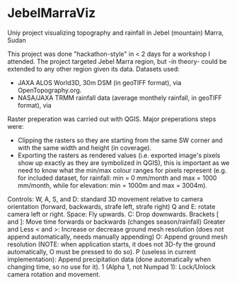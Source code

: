 # JebelMarraViz
Uniy project visualizing topography and rainfall in Jebel (mountain) Marra, Sudan

This project was done "hackathon-style" in < 2 days for a workshop I attended. The project targeted Jebel Marra region, but -in theory- could be extended to any other region given its data.
Datasets used:
- JAXA ALOS World3D, 30m DSM (in geoTIFF format), via OpenTopography.org.
- NASA/JAXA TRMM rainfall data (average monthely rainfall, in geoTIFF format), via 


Raster preperation was carried out with QGIS. Major preperations steps were:
- Clipping the rasters so they are starting from the same SW corner and with the same width and height (in coverage).
- Exporting the rasters as rendered values (i.e. exported image's pixels show up exactly as they are symbolized in QGIS), this is important as we need to know what the min/max colour ranges for pixels represent (e.g. for included dataset, for rainfall: min = 0 mm/month and max = 1000 mm/month, while for elevation: min = 1000m and max = 3004m).


Controls:
W, A, S, and D: standard 3D movement relative to camera orientation (forward, backwards, strafe left, strafe right)
Q and E: rotate camera left or right.
Space: Fly upwards.
C: Drop downwards.
Brackets [ and ]: Move time forwards or backwards (changes season/rainfall)
Greater and Less < and >: Increase or decrease ground mesh resolution (does not append automatically, needs manually appending)
O: Append ground mesh resolution (NOTE: when application starts, it does not 3D-fy the ground automatically, O must be pressed to do so).
P (useless in current implementation): Append precipitation data (done automatically when changing time, so no use for it).
1 (Alpha 1, not Numpad 1): Lock/Unlock camera rotation and movement.

